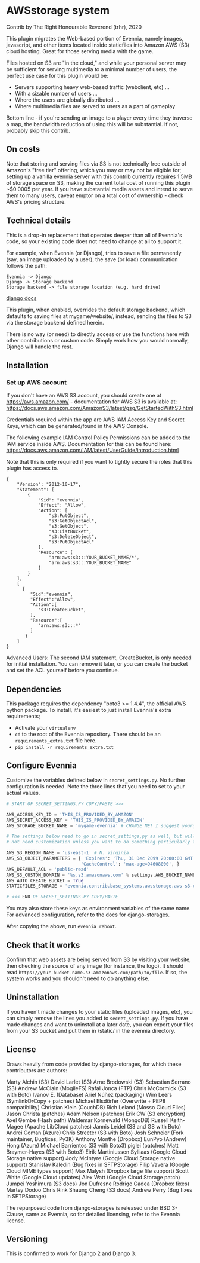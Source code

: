 # AWSstorage system

Contrib by The Right Honourable Reverend (trhr), 2020

This plugin migrates the Web-based portion of Evennia, namely images,
javascript, and other items located inside staticfiles into Amazon AWS (S3)
cloud hosting. Great for those serving media with the game.

Files hosted on S3 are "in the cloud," and while your personal
server may be sufficient for serving multimedia to a minimal number of users,
the perfect use case for this plugin would be:

- Servers supporting heavy web-based traffic (webclient, etc) ...
- With a sizable number of users ...
- Where the users are globally distributed ...
- Where multimedia files are served to users as a part of gameplay

Bottom line - if you're sending an image to a player every time they traverse a
map, the bandwidth reduction of using this will be substantial. If not, probably
skip this contrib.

## On costs

Note that storing and serving files via S3 is not technically free outside of
Amazon's "free tier" offering, which you may or may not be eligible for;
setting up a vanilla evennia server with this contrib currently requires 1.5MB
of storage space on S3, making the current total cost of running this plugin
~$0.0005 per year. If you have substantial media assets and intend to serve
them to many users, caveat emptor on a total cost of ownership - check AWS's
pricing structure.

## Technical details

This is a drop-in replacement that operates deeper than all of Evennia's code,
so your existing code does not need to change at all to support it.

For example, when Evennia (or Django), tries to save a file permanently (say, an
image uploaded by a user), the save (or load) communication follows the path:

    Evennia -> Django
    Django -> Storage backend
    Storage backend -> file storage location (e.g. hard drive)

[django docs](https://docs.djangoproject.com/en/3.0/ref/settings/#std:setting-STATICFILES_STORAGE)

This plugin, when enabled, overrides the default storage backend,
which defaults to saving files at mygame/website/, instead,
sending the files to S3 via the storage backend defined herein.

There is no way (or need) to directly access or use the functions here with
other contributions or custom code. Simply work how you would normally, Django
will handle the rest.


## Installation

### Set up AWS account

If you don't have an AWS S3 account, you should create one at
https://aws.amazon.com/ - documentation for AWS S3 is available at:
https://docs.aws.amazon.com/AmazonS3/latest/gsg/GetStartedWithS3.html

Credentials required within the app are AWS IAM Access Key and Secret Keys,
which can be generated/found in the AWS Console.

The following example IAM Control Policy Permissions can be added to
the IAM service inside AWS. Documentation for this can be found here:
https://docs.aws.amazon.com/IAM/latest/UserGuide/introduction.html

Note that this is only required if you want to tightly secure the roles
that this plugin has access to.

```
{
    "Version": "2012-10-17",
    "Statement": [
        {
            "Sid": "evennia",
            "Effect": "Allow",
            "Action": [
                "s3:PutObject",
                "s3:GetObjectAcl",
                "s3:GetObject",
                "s3:ListBucket",
                "s3:DeleteObject",
                "s3:PutObjectAcl"
            ],
            "Resource": [
                "arn:aws:s3:::YOUR_BUCKET_NAME/*",
                "arn:aws:s3:::YOUR_BUCKET_NAME"
            ]
        }
    ],
    [
      {
         "Sid":"evennia",
         "Effect":"Allow",
         "Action":[
            "s3:CreateBucket",
         ],
         "Resource":[
            "arn:aws:s3:::*"
         ]
       }
    ]
}
```

Advanced Users: The second IAM statement, CreateBucket, is only needed
for initial installation. You can remove it later, or you can
create the bucket and set the ACL yourself before you continue.

## Dependencies


This package requires the dependency "boto3 >= 1.4.4", the official
AWS python package. To install, it's easiest to just install Evennia's
extra requirements;

- Activate your `virtualenv`
- `cd` to the root of the Evennia repository. There should be an `requirements_extra.txt`
file here.
- `pip install -r requirements_extra.txt`

## Configure Evennia

Customize the variables defined below in `secret_settings.py`. No further
configuration is needed. Note the three lines that you need to set to your
actual values.

```python
# START OF SECRET_SETTINGS.PY COPY/PASTE >>>

AWS_ACCESS_KEY_ID = 'THIS_IS_PROVIDED_BY_AMAZON'
AWS_SECRET_ACCESS_KEY = 'THIS_IS_PROVIDED_BY_AMAZON'
AWS_STORAGE_BUCKET_NAME = 'mygame-evennia' # CHANGE ME! I suggest yourgamename-evennia

# The settings below need to go in secret_settings,py as well, but will
# not need customization unless you want to do something particularly fancy.

AWS_S3_REGION_NAME = 'us-east-1' # N. Virginia
AWS_S3_OBJECT_PARAMETERS = { 'Expires': 'Thu, 31 Dec 2099 20:00:00 GMT',
                            'CacheControl': 'max-age=94608000', }
AWS_DEFAULT_ACL = 'public-read'
AWS_S3_CUSTOM_DOMAIN = '%s.s3.amazonaws.com' % settings.AWS_BUCKET_NAME
AWS_AUTO_CREATE_BUCKET = True
STATICFILES_STORAGE = 'evennia.contrib.base_systems.awsstorage.aws-s3-cdn.S3Boto3Storage'

# <<< END OF SECRET_SETTINGS.PY COPY/PASTE
```

You may also store these keys as environment variables of the same name.
For advanced configuration, refer to the docs for django-storages.

After copying the above, run `evennia reboot`.

## Check that it works

Confirm that web assets are being served from S3 by visiting your website, then
checking the source of any image (for instance, the logo).  It should read
`https://your-bucket-name.s3.amazonaws.com/path/to/file`. If so, the system
works and you shouldn't need to do anything else.

## Uninstallation

If you haven't made changes to your static files (uploaded images, etc),
you can simply remove the lines you added to `secret_settings.py`. If you
have made changes and want to uninstall at a later date, you can export
your files from your S3 bucket and put them in /static/ in the evennia
directory.


## License

Draws heavily from code provided by django-storages, for which these contributors
are authors:

Marty Alchin (S3)
David Larlet (S3)
Arne Brodowski (S3)
Sebastian Serrano (S3)
Andrew McClain (MogileFS)
Rafal Jonca (FTP)
Chris McCormick (S3 with Boto)
Ivanov E. (Database)
Ariel Núñez (packaging)
Wim Leers (SymlinkOrCopy + patches)
Michael Elsdörfer (Overwrite + PEP8 compatibility)
Christian Klein (CouchDB)
Rich Leland (Mosso Cloud Files)
Jason Christa (patches)
Adam Nelson (patches)
Erik CW (S3 encryption)
Axel Gembe (Hash path)
Waldemar Kornewald (MongoDB)
Russell Keith-Magee (Apache LibCloud patches)
Jannis Leidel (S3 and GS with Boto)
Andrei Coman (Azure)
Chris Streeter (S3 with Boto)
Josh Schneier (Fork maintainer, Bugfixes, Py3K)
Anthony Monthe (Dropbox)
EunPyo (Andrew) Hong (Azure)
Michael Barrientos (S3 with Boto3)
piglei (patches)
Matt Braymer-Hayes (S3 with Boto3)
Eirik Martiniussen Sylliaas (Google Cloud Storage native support)
Jody McIntyre (Google Cloud Storage native support)
Stanislav Kaledin (Bug fixes in SFTPStorage)
Filip Vavera (Google Cloud MIME types support)
Max Malysh (Dropbox large file support)
Scott White (Google Cloud updates)
Alex Watt (Google Cloud Storage patch)
Jumpei Yoshimura (S3 docs)
Jon Dufresne
Rodrigo Gadea (Dropbox fixes)
Martey Dodoo
Chris Rink
Shaung Cheng (S3 docs)
Andrew Perry (Bug fixes in SFTPStorage)

The repurposed code from django-storages is released under BSD 3-Clause,
same as Evennia, so for detailed licensing, refer to the Evennia license.

## Versioning

This is confirmed to work for Django 2 and Django 3.
